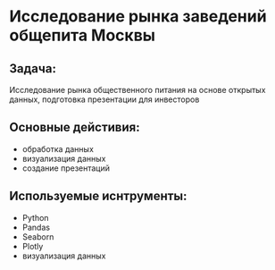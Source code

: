 # Исследование рынка заведений общепита Москвы

## Задача:
Исследование рынка общественного питания на основе открытых данных, подготовка презентации для инвесторов

## Основные дейстивия:
- обработка данных
- визуализация данных
- создание презентаций

## Используемые иснтрументы:
- Python
- Pandas
- Seaborn
- Plotly
- визуализация данных
